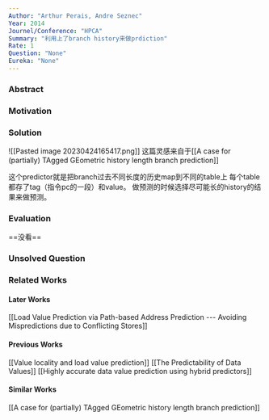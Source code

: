 ```yaml
---
Author: "Arthur Perais, Andre Seznec"
Year: 2014
Journel/Conference: "HPCA"
Summary: "利用上了branch history来做prdiction"
Rate: 1
Question: "None"
Eureka: "None"
---
```

### Abstract


### Motivation


### Solution
![[Pasted image 20230424165417.png]]
这篇灵感来自于[[A case for (partially) TAgged GEometric history length branch prediction]]

这个predictor就是把branch过去不同长度的历史map到不同的table上
每个table都存了tag（指令pc的一段）和value。
做预测的时候选择尽可能长的history的结果来做预测。
### Evaluation
==没看==

### Unsolved Question


### Related Works
#### Later Works
[[Load Value Prediction via Path-based Address Prediction --- Avoiding Mispredictions due to Conflicting Stores]]
#### Previous Works
[[Value locality and load value prediction]]
[[The Predictability of Data Values]]
[[Highly accurate data value prediction using hybrid predictors]]
#### Similar Works
[[A case for (partially) TAgged GEometric history length branch prediction]]